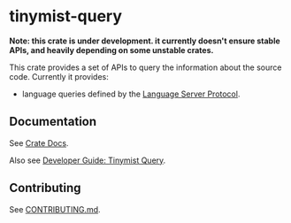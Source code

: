
# tinymist-query

**Note: this crate is under development. it currently doesn't ensure stable APIs, and heavily depending on some unstable crates.**

This crate provides a set of APIs to query the information about the source code. Currently it provides:
+ language queries defined by the [Language Server Protocol](https://microsoft.github.io/language-server-protocol/).

## Documentation

See [Crate Docs](https://myriad-dreamin.github.io/tinymist/rs/tinymist_query/index.html).

Also see [Developer Guide: Tinymist Query](https://myriad-dreamin.github.io/tinymist/module/query.html).

## Contributing

See [CONTRIBUTING.md](https://github.com/Myriad-Dreamin/tinymist/blob/main/CONTRIBUTING.md).
